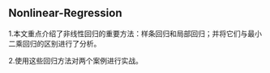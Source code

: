 ## Nonlinear-Regression
  1.本文重点介绍了非线性回归的重要方法：样条回归和局部回归；并将它们与最小二乘回归的区别进行了分析。
  
  2.使用这些回归方法对两个案例进行实战。
